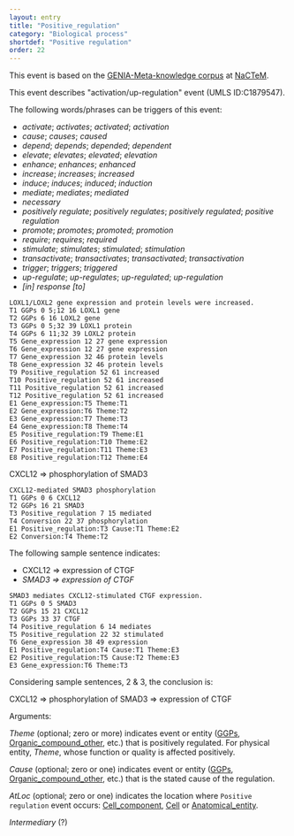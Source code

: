 ```yaml
---
layout: entry
title: "Positive_regulation"
category: "Biological process"
shortdef: "Positive regulation"
order: 22
---
```


This event is based on the <a href="http://www.nactem.ac.uk/meta-knowledge/">GENIA-Meta-knowledge corpus</a> at <a href="http://www.nactem.ac.uk/">NaCTeM</a>.

This event describes "activation/up-regulation" event (UMLS ID:C1879547).

The following words/phrases can be triggers of this event:

- *activate*; *activates*; *activated*; *activation*
- *cause*; *causes*; *caused*
- *depend*; *depends*; *depended*; *dependent*
- *elevate*; *elevates*; *elevated*; *elevation*
- *enhance*; *enhances*; *enhanced*
- *increase*; *increases*; *increased*
- *induce*; *induces*; *induced*; *induction*
- *mediate*; *mediates*; *mediated*
- *necessary*
- *positively regulate*; *positively regulates*; *positively regulated*; *positive regulation*
- *promote*; *promotes*; *promoted*; *promotion*
- *require*; *requires*; *required*
- *stimulate*; *stimulates*; *stimulated*; *stimulation*
- *transactivate*; *transactivates*; *transactivated*; *transactivation*
- *trigger*; *triggers*; *triggered*
- *up-regulate*; *up-regulates*; *up-regulated*; *up-regulation*
- *[in] response [to]*

~~~ ann
LOXL1/LOXL2 gene expression and protein levels were increased.
T1 GGPs 0 5;12 16 LOXL1 gene
T2 GGPs 6 16 LOXL2 gene
T3 GGPs 0 5;32 39 LOXL1 protein
T4 GGPs 6 11;32 39 LOXL2 protein
T5 Gene_expression 12 27 gene expression
T6 Gene_expression 12 27 gene expression
T7 Gene_expression 32 46 protein levels
T8 Gene_expression 32 46 protein levels
T9 Positive_regulation 52 61 increased
T10 Positive_regulation 52 61 increased
T11 Positive_regulation 52 61 increased
T12 Positive_regulation 52 61 increased
E1 Gene_expression:T5 Theme:T1
E2 Gene_expression:T6 Theme:T2
E3 Gene_expression:T7 Theme:T3
E4 Gene_expression:T8 Theme:T4
E5 Positive_regulation:T9 Theme:E1
E6 Positive_regulation:T10 Theme:E2
E7 Positive_regulation:T11 Theme:E3
E8 Positive_regulation:T12 Theme:E4
~~~

CXCL12 => phosphorylation of SMAD3
~~~ ann
CXCL12-mediated SMAD3 phosphorylation
T1 GGPs 0 6 CXCL12
T2 GGPs 16 21 SMAD3
T3 Positive_regulation 7 15 mediated
T4 Conversion 22 37 phosphorylation
E1 Positive_regulation:T3 Cause:T1 Theme:E2
E2 Conversion:T4 Theme:T2
~~~

The following sample sentence indicates:
- CXCL12 => expression of CTGF
- *SMAD3 => expression of CTGF*
~~~ ann
SMAD3 mediates CXCL12-stimulated CTGF expression.
T1 GGPs 0 5 SMAD3
T2 GGPs 15 21 CXCL12
T3 GGPs 33 37 CTGF
T4 Positive_regulation 6 14 mediates
T5 Positive_regulation 22 32 stimulated
T6 Gene_expression 38 49 expression
E1 Positive_regulation:T4 Cause:T1 Theme:E3
E2 Positive_regulation:T5 Cause:T2 Theme:E3
E3 Gene_expression:T6 Theme:T3
~~~

Considering sample sentences, 2 & 3, the conclusion is:

CXCL12 => phosphorylation of SMAD3 => expression of CTGF

Arguments:

*Theme* (optional; zero or more) indicates event or entity ([GGPs](), [Organic_compound_other](), etc.) that is positively regulated. For physical entity, *Theme*, whose function or quality is affected positively.

*Cause* (optional; zero or one) indicates event or entity ([GGPs](), [Organic_compound_other](), etc.) that is the stated cause of the regulation.

*AtLoc* (optional; zero or one) indicates the location where `Positive regulation` event occurs: [Cell_component](), [Cell]() or [Anatomical_entity]().

*Intermediary* (?)

<!---
The *atLoc*, *fromLoc* and *toLoc* for this event must be [Subject](), [Anatomical_entity](), [Cell](), [Cell_component]() and [Entity Property]().

The other arguments, such as *Cause*, *Theme*, *Participant*, and *Product*, for this event can be any entities or events.
--->

<!--details-->



